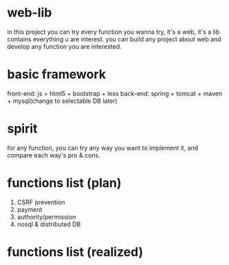# web-lib
in this project you can try every function you wanna try, it's a web, it's a lib contains everything u are interest.
you can build any project about web and develop any function you are interested.

# basic framework
front-end: js + html5 + bootstrap + less
back-end: spring + tomcat + maven + mysql(change to selectable DB later) 

# spirit
for any function, you can try any way you want to implement it, and compare each way's pro & cons.

# functions list (plan)
1. CSRF prevention 
2. payment 
3. authority/permission
4. nosql & distributed DB

# functions list (realized)
